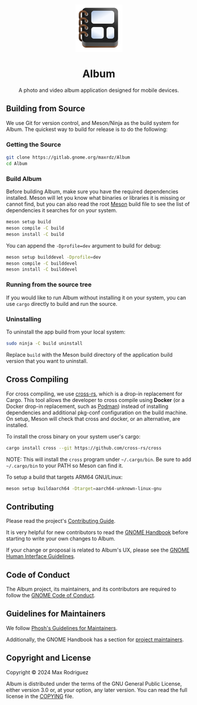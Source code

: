 <div align="center">
<img src="./data/icons/com.maxrdz.Album.svg" height="128"/>

# Album
A photo and video album application designed for mobile devices.

</div>

## Building from Source

We use Git for version control, and Meson/Ninja as the build
system for Album.
The quickest way to build for release is to do the following:

### Getting the Source

```sh
git clone https://gitlab.gnome.org/maxrdz/Album
cd Album
```

### Build Album

Before building Album, make sure you have the required
dependencies installed. Meson will let you know what binaries or
libraries it is missing or cannot find, but you can also read the
root [Meson](./meson.build) build file to see the list of
dependencies it searches for on your system.

```sh
meson setup build
meson compile -C build
meson install -C build
```

You can append the `-Dprofile=dev` argument to build for debug:

```sh
meson setup builddevel -Dprofile=dev
meson compile -C builddevel
meson install -C builddevel
```

### Running from the source tree

If you would like to run Album without installing it on your
system, you can use `cargo` directly to build and run the source.

### Uninstalling

To uninstall the app build from your local system:
```sh
sudo ninja -C build uninstall
```
Replace `build` with the Meson build directory of the
application build version that you want to uninstall.

## Cross Compiling

For cross compiling, we use
[cross-rs](https://github.com/cross-rs/cross), which is a
drop-in replacement for Cargo. This tool allows the developer
to cross compile using **Docker** (or a Docker drop-in
replacement, such as [Podman](https://podman.io/))
instead of installing dependencies and additional pkg-conf
configuration on the build machine. On setup, Meson will check
that cross and docker, or an alternative, are installed.

To install the cross binary on your system user's cargo:
```sh
cargo install cross --git https://github.com/cross-rs/cross
```
NOTE: This will install the `cross` program under `~/.cargo/bin`.
Be sure to add `~/.cargo/bin` to your PATH so Meson can find it.

To setup a build that targets ARM64 GNU/Linux:

```sh
meson setup buildaarch64 -Dtarget=aarch64-unknown-linux-gnu
```

## Contributing

Please read the project's [Contributing Guide](./CONTRIBUTING.md).

It is very helpful for new contributors to read the
[GNOME Handbook](https://handbook.gnome.org/development/change-submission.html)
before starting to write your own changes to Album.

If your change or proposal is related to Album's UX, please see the
[GNOME Human Interface Guidelines](https://developer.gnome.org/hig/).

## Code of Conduct

The Album project, its maintainers, and its contributors are
required to follow the
[GNOME Code of Conduct](https://conduct.gnome.org/).

## Guidelines for Maintainers

We follow
[Phosh's Guidelines for Maintainers](https://gitlab.gnome.org/World/Phosh/phosh/-/wikis/Guidelines-for-maintainers).

Additionally, the GNOME Handbook has a section for
[project maintainers](https://handbook.gnome.org/maintainers.html).

## Copyright and License

Copyright &copy; 2024 Max Rodriguez

Album is distributed under the terms of the GNU General Public
License, either version 3.0 or, at your option, any later
version. You can read the full license in the [COPYING](./COPYING) file.
